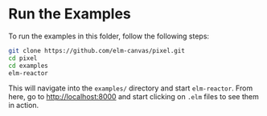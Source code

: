 # Run the Examples

To run the examples in this folder, follow the following steps:

```bash
git clone https://github.com/elm-canvas/pixel.git
cd pixel
cd examples
elm-reactor
```

This will navigate into the `examples/` directory and start `elm-reactor`. From here, go to [http://localhost:8000](http://localhost:8000) and start clicking on `.elm` files to see them in action.